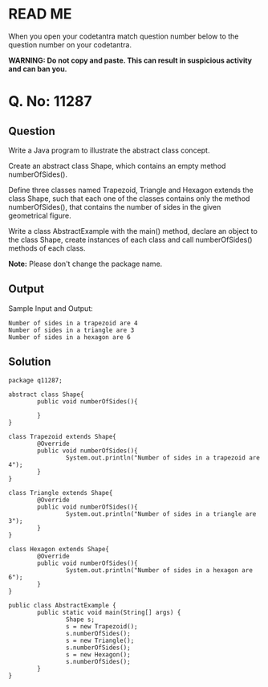 ﻿# READ ME
When you open your codetantra match question number below to the question number on your codetantra.

**WARNING: Do not copy and paste. This can result in suspicious activity and can ban you.**


# Q. No: 11287

## Question

Write a Java program to illustrate the abstract class concept.

Create an abstract class Shape, which contains an empty method numberOfSides().

Define three classes named Trapezoid, Triangle and Hexagon extends the class Shape, such that each one of the classes contains only the method numberOfSides(), that contains the number of sides in the given geometrical figure.

Write a class AbstractExample with the main() method, declare an object to the class Shape, create instances of each class and call numberOfSides() methods of each class.
  
**Note:** Please don't change the package name.

## Output

Sample Input and Output:
```
Number of sides in a trapezoid are 4
Number of sides in a triangle are 3
Number of sides in a hexagon are 6
```
## Solution
```
package q11287;

abstract class Shape{
        public void numberOfSides(){

        }
}

class Trapezoid extends Shape{
        @Override
        public void numberOfSides(){
                System.out.println("Number of sides in a trapezoid are 4");
        }
}

class Triangle extends Shape{
        @Override
        public void numberOfSides(){
                System.out.println("Number of sides in a triangle are 3");
        }
}

class Hexagon extends Shape{
        @Override
        public void numberOfSides(){
                System.out.println("Number of sides in a hexagon are 6");
        }
}

public class AbstractExample {
        public static void main(String[] args) {
                Shape s;
                s = new Trapezoid();
                s.numberOfSides();
                s = new Triangle();
                s.numberOfSides();
                s = new Hexagon();
                s.numberOfSides();
        }
}
```

